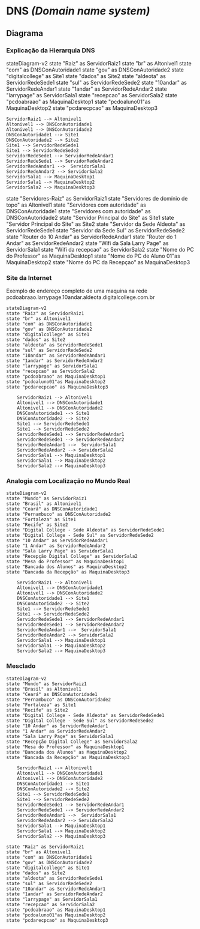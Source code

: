 <!-- Conteúdo do PDF da Digital College -->
# **DNS** ***(Domain name system)***

## Diagrama

### Explicação da Hierarquia DNS

stateDiagram-v2
state "Raiz" as ServidorRaiz1
state "br" as Altonivel1
state "com" as DNSConAutoridade1
state "gov" as DNSConAutoridade2
state "digitalcollege" as Site1
state "dados" as Site2
state "aldeota" as ServidorRedeSede1
state "sul" as ServidorRedeSede2
state "10andar" as ServidorRedeAndar1
state "1andar" as ServidorRedeAndar2
state "larrypage" as ServidorSala1
state "recepcao" as ServidorSala2
state "pcdoabraao" as MaquinaDesktop1
state "pcdoaluno01"as MaquinaDesktop2
state "pcdarecpcao" as MaquinaDesktop3

    ServidorRaiz1 --> Altonivel1
    Altonivel1 --> DNSConAutoridade1
    Altonivel1 --> DNSConAutoridade2
    DNSConAutoridade1 --> Site1
    DNSConAutoridade2 --> Site2
    Site1 --> ServidorRedeSede1
    Site1 --> ServidorRedeSede2
    ServidorRedeSede1 --> ServidorRedeAndar1
    ServidorRedeSede1 --> ServidorRedeAndar2
    ServidorRedeAndar1 -->  ServidorSala1
    ServidorRedeAndar2 --> ServidorSala2
    ServidorSala1 --> MaquinaDesktop1
    ServidorSala1 --> MaquinaDesktop2
    ServidorSala2 --> MaquinaDesktop3
    
state "Servidores-Raiz" as ServidorRaiz1
state "Servidores de domínio de topo" as Altonivel1
state "Servidores com autoridade" as DNSConAutoridade1
state "Servidores com autoridade" as DNSConAutoridade2
state "Servidor Principal do Site" as Site1
state "Servidor Principal do Site" as Site2
state "Servidor da Sede Aldeota" as ServidorRedeSede1
state "Servidor da Sede Sul" as ServidorRedeSede2
state "Router do 10 Andar" as ServidorRedeAndar1
state "Router do 1 Andar" as ServidorRedeAndar2
state "Wifi da Sala Larry Page" as ServidorSala1
state "Wifi da recepcao" as ServidorSala2
state "Nome do PC do Professor" as MaquinaDesktop1
state "Nome do PC de Aluno 01"as MaquinaDesktop2
state "Nome do PC da Recepçao" as MaquinaDesktop3


### Site da Internet

Exemplo de endereço completo de uma maquina na rede
pcdoabraao.larrypage.10andar.aldeota.digitalcollege.com.br

```mermaid
stateDiagram-v2
state "Raiz" as ServidorRaiz1
state "br" as Altonivel1
state "com" as DNSConAutoridade1
state "gov" as DNSConAutoridade2
state "digitalcollege" as Site1
state "dados" as Site2
state "aldeota" as ServidorRedeSede1
state "sul" as ServidorRedeSede2
state "10andar" as ServidorRedeAndar1
state "1andar" as ServidorRedeAndar2
state "larrypage" as ServidorSala1
state "recepcao" as ServidorSala2
state "pcdoabraao" as MaquinaDesktop1
state "pcdoaluno01"as MaquinaDesktop2
state "pcdarecpcao" as MaquinaDesktop3

    ServidorRaiz1 --> Altonivel1
    Altonivel1 --> DNSConAutoridade1
    Altonivel1 --> DNSConAutoridade2
    DNSConAutoridade1 --> Site1
    DNSConAutoridade2 --> Site2
    Site1 --> ServidorRedeSede1
    Site1 --> ServidorRedeSede2
    ServidorRedeSede1 --> ServidorRedeAndar1
    ServidorRedeSede1 --> ServidorRedeAndar2
    ServidorRedeAndar1 -->  ServidorSala1
    ServidorRedeAndar2 --> ServidorSala2
    ServidorSala1 --> MaquinaDesktop1
    ServidorSala1 --> MaquinaDesktop2
    ServidorSala2 --> MaquinaDesktop3

```

### Analogia com Localização no Mundo Real

```mermaid
stateDiagram-v2
state "Mundo" as ServidorRaiz1
state "Brasil" as Altonivel1
state "Ceará" as DNSConAutoridade1
state "Pernambuco" as DNSConAutoridade2
state "Fortaleza" as Site1
state "Recife" as Site2
state "Digital College - Sede Aldeota" as ServidorRedeSede1
state "Digital College - Sede Sul" as ServidorRedeSede2
state "10 Andar" as ServidorRedeAndar1
state "1 Andar" as ServidorRedeAndar2
state "Sala Larry Page" as ServidorSala1
state "Recepção Digital College" as ServidorSala2
state "Mesa do Professor" as MaquinaDesktop1
state "Bancada dos Alunos" as MaquinaDesktop2
state "Bancada da Recepção" as MaquinaDesktop3

    ServidorRaiz1 --> Altonivel1
    Altonivel1 --> DNSConAutoridade1
    Altonivel1 --> DNSConAutoridade2
    DNSConAutoridade1 --> Site1
    DNSConAutoridade2 --> Site2
    Site1 --> ServidorRedeSede1
    Site1 --> ServidorRedeSede2
    ServidorRedeSede1 --> ServidorRedeAndar1
    ServidorRedeSede1 --> ServidorRedeAndar2
    ServidorRedeAndar1 -->  ServidorSala1
    ServidorRedeAndar2 --> ServidorSala2
    ServidorSala1 --> MaquinaDesktop1
    ServidorSala1 --> MaquinaDesktop2
    ServidorSala2 --> MaquinaDesktop3
```

### Mesclado

```mermaid
stateDiagram-v2
state "Mundo" as ServidorRaiz1
state "Brasil" as Altonivel1
state "Ceará" as DNSConAutoridade1
state "Pernambuco" as DNSConAutoridade2
state "Fortaleza" as Site1
state "Recife" as Site2
state "Digital College - Sede Aldeota" as ServidorRedeSede1
state "Digital College - Sede Sul" as ServidorRedeSede2
state "10 Andar" as ServidorRedeAndar1
state "1 Andar" as ServidorRedeAndar2
state "Sala Larry Page" as ServidorSala1
state "Recepção Digital College" as ServidorSala2
state "Mesa do Professor" as MaquinaDesktop1
state "Bancada dos Alunos" as MaquinaDesktop2
state "Bancada da Recepção" as MaquinaDesktop3

    ServidorRaiz1 --> Altonivel1
    Altonivel1 --> DNSConAutoridade1
    Altonivel1 --> DNSConAutoridade2
    DNSConAutoridade1 --> Site1
    DNSConAutoridade2 --> Site2
    Site1 --> ServidorRedeSede1
    Site1 --> ServidorRedeSede2
    ServidorRedeSede1 --> ServidorRedeAndar1
    ServidorRedeSede1 --> ServidorRedeAndar2
    ServidorRedeAndar1 -->  ServidorSala1
    ServidorRedeAndar2 --> ServidorSala2
    ServidorSala1 --> MaquinaDesktop1
    ServidorSala1 --> MaquinaDesktop2
    ServidorSala2 --> MaquinaDesktop3
    
state "Raiz" as ServidorRaiz1
state "br" as Altonivel1
state "com" as DNSConAutoridade1
state "gov" as DNSConAutoridade2
state "digitalcollege" as Site1
state "dados" as Site2
state "aldeota" as ServidorRedeSede1
state "sul" as ServidorRedeSede2
state "10andar" as ServidorRedeAndar1
state "1andar" as ServidorRedeAndar2
state "larrypage" as ServidorSala1
state "recepcao" as ServidorSala2
state "pcdoabraao" as MaquinaDesktop1
state "pcdoaluno01"as MaquinaDesktop2
state "pcdarecpcao" as MaquinaDesktop3
```
